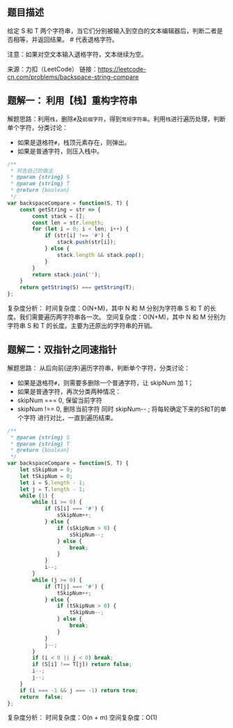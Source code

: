 ## 题目描述

给定 S 和 T 两个字符串，当它们分别被输入到空白的文本编辑器后，判断二者是否相等，并返回结果。 # 代表退格字符。

注意：如果对空文本输入退格字符，文本继续为空。

来源：力扣（LeetCode）
链接：https://leetcode-cn.com/problems/backspace-string-compare

## 题解一： 利用【栈】重构字符串

解题思路：利用``栈``，删除``#``及``前缀字符``，得到``常规字符串``。利用``栈``进行遍历处理，判断单个字符，分类讨论：
- 如果是退格符``#``，栈顶元素存在，则弹出。
- 如果是普通字符，则压入栈中。

```javascript
/**
 * 阿吉自己的做法
 * @param {string} S
 * @param {string} T
 * @return {boolean}
 */
var backspaceCompare = function(S, T) {
    const getString = str => {
        const stack = [];
        const len = str.length;
        for (let i = 0; i < len; i++) {
            if (str[i] !== '#') {
                stack.push(str[i]);
            } else {
                stack.length && stack.pop();
            }
        }
        return stack.join('');
    }
    return getString(S) === getString(T);
};
```

复杂度分析：
时间复杂度：O(N+M)，其中 N 和 M 分别为字符串 S 和 T 的长度。我们需要遍历两字符串各一次。
空间复杂度：O(N+M)，其中 N 和 M 分别为字符串 S 和 T 的长度。主要为还原出的字符串的开销。

## 题解二：双指针之同速指针

解题思路： 从后向前(逆序)遍历字符串，判断单个字符，分类讨论：
- 如果是退格符``#``，则需要多删除一个普通字符，让 skipNum 加 1；
- 如果是普通字符，再次分类两种情况：
- skipNum === 0, 保留当前字符
- skipNum !== 0, 删除当前字符 同时 skipNum-- ;
将每轮确定下来的S和T的单个字符 进行对比，一直到遍历结束。

```javascript
/**
 * @param {string} S
 * @param {string} T
 * @return {boolean}
 */
var backspaceCompare = function(S, T) {
    let sSkipNum = 0;
    let tSkipNum = 0;
    let i = S.length - 1;
    let j = T.length - 1;
    while (1) {
        while (i >= 0) {
            if (S[i] === '#') {
                sSkipNum++;
            } else {
                if (sSkipNum > 0) {
                    sSkipNum--;
                } else {
                    break;
                }
            }
            i--;
        }
        while (j >= 0) {
            if (T[j] === '#') {
                tSkipNum++;
            } else {
                if (tSkipNum > 0) {
                    tSkipNum--;
                } else {
                    break;
                }
            }
            j--;
        }
        if (i < 0 || j < 0) break;
        if (S[i] !== T[j]) return false;
        i--;
        j--;
    }
    if (i === -1 && j === -1) return true;
    return  false;
};
```

复杂度分析：
时间复杂度：O(n + m)
空间复杂度：O(1)